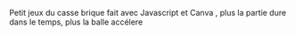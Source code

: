 Petit jeux du casse brique fait avec Javascript et Canva ,
plus la partie dure dans le temps, plus la balle accélere
